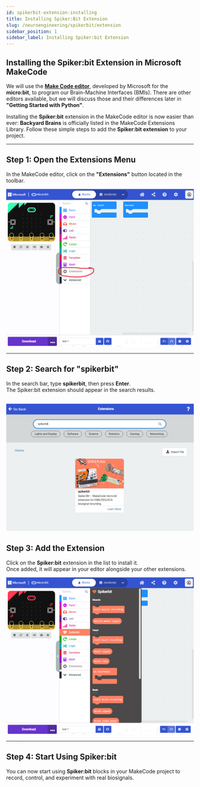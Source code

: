 ```yaml
---
id: spikerbit-extension-installing
title: Installing Spiker:Bit Extension
slug: /neuroengineering/spikerbit/extension
sidebar_position: 1
sidebar_label: Installing Spiker:bit Extension
---
```


## Installing the Spiker:bit Extension in Microsoft MakeCode ##

We will use the **[Make Code editor](https://makecode.microbit.org/)**, developed by Microsoft for the **micro:bit**, to program our Brain-Machine Interfaces (BMIs). There are other editors available, but we will discuss those and their differences later in **"Getting Started with Python"**. 

Installing the **Spiker:bit** extension in the MakeCode editor is now easier than ever: **Backyard Brains** is officially listed in the MakeCode Extensions Library.
Follow these simple steps to add the **Spiker:bit extension** to your project.

- - -

## Step 1: Open the Extensions Menu

In the MakeCode editor, click on the **"Extensions"** button located in the toolbar.

![Open Extensions Menu]( ./spikerbitex1.png)

---

## Step 2: Search for "spikerbit"

In the search bar, type **spikerbit**, then press **Enter**.  
The Spiker:bit extension should appear in the search results.

![Search for Spikerbit](./spikerbitex2.png)
---

## Step 3: Add the Extension

Click on the **Spiker:bit** extension in the list to install it.  
Once added, it will appear in your editor alongside your other extensions.

![Spikerbit Installed](./spikerbitex3.png)

---

## Step 4: Start Using Spiker:bit

You can now start using **Spiker:bit** blocks in your MakeCode project to record, control, and experiment with real biosignals.